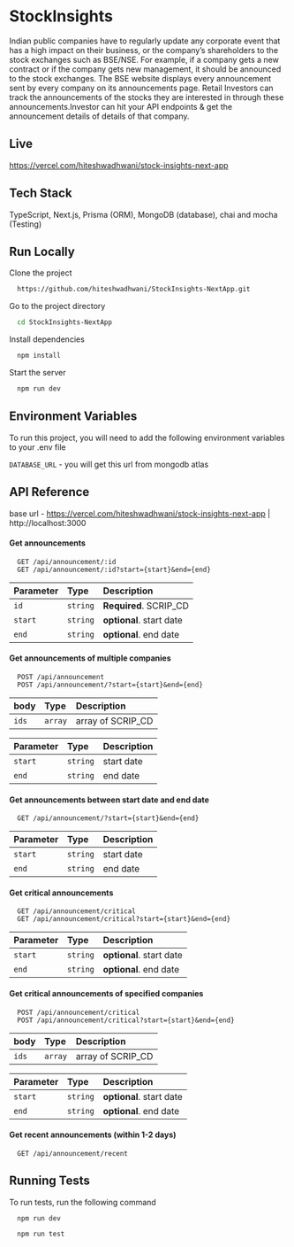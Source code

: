
# StockInsights

Indian public companies have to regularly update any corporate event that has a high impact on their business, or the company’s shareholders to the stock exchanges such as BSE/NSE. For example, if a company gets a new contract or if the company gets new management, it should be announced to the stock exchanges. The BSE website displays every announcement sent by every company on its announcements page. Retail Investors can track the announcements of the stocks they are interested in through these announcements.Investor can hit your API endpoints &  get the announcement details of  details of that company. 




## Live

https://vercel.com/hiteshwadhwani/stock-insights-next-app


## Tech Stack

TypeScript, Next.js, Prisma (ORM), MongoDB (database), chai and mocha (Testing)


## Run Locally

Clone the project

```bash
  https://github.com/hiteshwadhwani/StockInsights-NextApp.git
```

Go to the project directory

```bash
  cd StockInsights-NextApp
```

Install dependencies

```bash
  npm install
```

Start the server

```bash
  npm run dev
```




## Environment Variables

To run this project, you will need to add the following environment variables to your .env file

`DATABASE_URL` - you will get this url from mongodb atlas
## API Reference

base url - https://vercel.com/hiteshwadhwani/stock-insights-next-app | http://localhost:3000


#### Get announcements
```http
  GET /api/announcement/:id
  GET /api/announcement/:id?start={start}&end={end}
```

| Parameter | Type     | Description                |
| :-------- | :------- | :------------------------- |
| `id` | `string` | **Required**. SCRIP_CD |
| `start` | `string` | **optional**. start date |
| `end` | `string` | **optional**. end date |

#### Get announcements of multiple companies
```http
  POST /api/announcement
  POST /api/announcement/?start={start}&end={end}
```

| body | Type     | Description                |
| :-------- | :------- | :------------------------- |
| `ids` | `array` | array of SCRIP_CD |

| Parameter | Type     | Description                |
| :-------- | :------- | :------------------------- |
| `start` | `string` |  start date |
| `end` | `string` | end date |


#### Get announcements between start date and end date
```http
  GET /api/announcement/?start={start}&end={end}
```

| Parameter | Type     | Description                |
| :-------- | :------- | :------------------------- |
| `start` | `string` |  start date |
| `end` | `string` |  end date |


#### Get critical announcements
```http
  GET /api/announcement/critical
  GET /api/announcement/critical?start={start}&end={end}
```

| Parameter | Type     | Description                |
| :-------- | :------- | :------------------------- |
| `start` | `string` | **optional**. start date |
| `end` | `string` | **optional**. end date |


#### Get critical announcements of specified companies
```http
  POST /api/announcement/critical
  POST /api/announcement/critical?start={start}&end={end}
```

| body | Type     | Description                |
| :-------- | :------- | :------------------------- |
| `ids` | `array` | array of SCRIP_CD |


| Parameter | Type     | Description                |
| :-------- | :------- | :------------------------- |
| `start` | `string` | **optional**. start date |
| `end` | `string` | **optional**. end date |


#### Get recent announcements (within 1-2 days)
```http
  GET /api/announcement/recent
```




## Running Tests

To run tests, run the following command

```bash
  npm run dev
```

```bash
  npm run test
```

